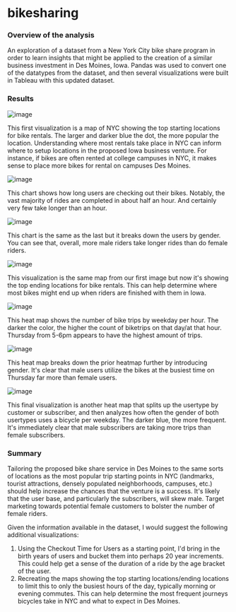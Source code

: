 # bikesharing

### Overview of the analysis
An exploration of a dataset from a New York City bike share program in order to learn insights that might be applied to the creation of a similar business investment in Des Moines, Iowa. Pandas was used to convert one of the datatypes from the dataset, and then several visualizations were built in Tableau with this updated dataset.

### Results
![image](https://user-images.githubusercontent.com/107162310/190486933-610fda49-98dc-4e62-b148-e84a3b7fa9e3.png)

This first visualization is a map of NYC showing the top starting locations for bike rentals. The larger and darker blue the dot, the more popular the location. Understanding where most rentals take place in NYC can inform where to setup locations in the proposed Iowa business venture. For instance, if bikes are often rented at college campuses in NYC, it makes sense to place more bikes for rental on campuses Des Moines.

![image](https://user-images.githubusercontent.com/107162310/190487886-fec2a4ba-c49c-42ac-81a9-5919a76b3cc9.png)

This chart shows how long users are checking out their bikes. Notably, the vast majority of rides are completed in about half an hour. And certainly very few take longer than an hour.

![image](https://user-images.githubusercontent.com/107162310/190488161-616630e9-daf3-403b-b473-4d0543d7b182.png)

This chart is the same as the last but it breaks down the users by gender. You can see that, overall, more male riders take longer rides than do female riders.

![image](https://user-images.githubusercontent.com/107162310/190488371-87d2f9e3-da94-4b52-84dd-ad766db61cc6.png)

This visualization is the same map from our first image but now it's showing the top ending locations for bike rentals. This can help determine where most bikes might end up when riders are finished with them in Iowa.

![image](https://user-images.githubusercontent.com/107162310/190488565-1cefc34b-8f29-4c0f-b733-99f63728d797.png)

This heat map shows the number of bike trips by weekday per hour. The darker the color, the higher the count of biketrips on that day/at that hour. Thursday from 5-6pm appears to have the highest amount of trips.

![image](https://user-images.githubusercontent.com/107162310/190488664-b13a6a80-65d3-44ea-b2ef-9f08de52990a.png)

This heat map breaks down the prior heatmap further by introducing gender. It's clear that male users utilize the bikes at the busiest time on Thursday far more than female users.

![image](https://user-images.githubusercontent.com/107162310/190488719-fad53222-1ef6-4876-b915-82bac44bb2ca.png)

This final visualization is another heat map that splits up the usertype by customer or subscriber, and then analyzes how often the gender of both usertypes uses a bicycle per weekday. The darker blue, the more frequent. It's immediately clear that male subscribers are taking more trips than female subscribers.

### Summary
Tailoring the proposed bike share service in Des Moines to the same sorts of locations as the most popular trip starting points in NYC (landmarks, tourist attractions, densely populated neighborhoods, campuses, etc.) should help increase the chances that the venture is a success. It's likely that the user base, and particularly the subscribers, will skew male. Target marketing towards potential female customers to bolster the number of female riders.

Given the information available in the dataset, I would suggest the following additional visualizations:

1. Using the Checkout Time for Users as a starting point, I'd bring in the birth years of users and bucket them into perhaps 20 year increments. This could help get a sense of the duration of a ride by the age bracket of the user.
2. Recreating the maps showing the top starting locations/ending locations to limit this to only the busiest hours of the day, typically morning or evening commutes. This can help determine the most frequent journeys bicycles take in NYC and what to expect in Des Moines.
